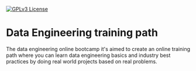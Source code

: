 [![GPLv3 License](https://img.shields.io/badge/License-GPL%20v3-yellow.svg)](https://opensource.org/licenses/)


# Data Engineering training path

The data engineering online bootcamp it's aimed to create 
an online training path where you can learn data engineering basics
and industry best practices by doing real world projects based on 
real problems.
